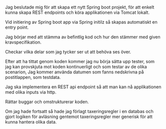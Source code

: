 


Jag beslutade mig för att skapa ett nytt Spring boot projekt,
för att enkelt kunna skapa REST endpoints och köra applikationen via Tomcat lokalt.

Vid initiering av Spring boot app via Spring initilz så skapas automatiskt en entry point. 


Jag börjar med att stämma av befintlig kod och hur den stämmer med given kravspecifikation. 

Checkar vilka delar som jag tycker ser ut att behöva ses över.

Efter att ha tittat genom koden kommer jag nu börja sätta upp tester,
som jag kan provskjuta mot koden kontinuerligt och som testar av de olika scenarion, 
Jag kommer använda datumen som fanns nedskrivna på postitlappen, som testdata.

Jag ska implementera en REST api endpoint så att man kan nå applikationen med olika inputs via http.

Rättar buggar och omstrukturerar koden. 

Om jag hade fortsatt så hade jag förlagt taxeringsregler i en databas och gjort logiken för avläsning gentemot taxeringsregler mer generisk för att kunna hantera olika data. 
